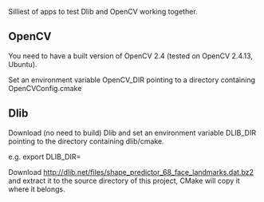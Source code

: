 Silliest of apps to test Dlib and OpenCV working together.

OpenCV
------

You need to have a built version of OpenCV 2.4 (tested on OpenCV 2.4.13, Ubuntu).

Set an environment variable OpenCV_DIR pointing to a directory containing OpenCVConfig.cmake

Dlib
----
Download (no need to build) Dlib and set an environment variable DLIB_DIR pointing to the directory containing dlib/cmake.

e.g. export DLIB_DIR=

Download http://dlib.net/files/shape_predictor_68_face_landmarks.dat.bz2 and extract it to the source directory of this project, CMake will copy it where it belongs.
